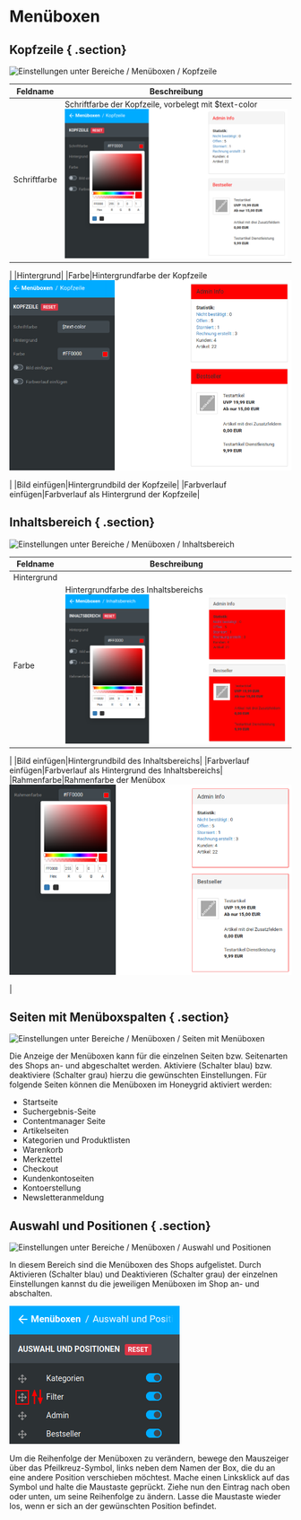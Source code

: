 # Menüboxen 

## Kopfzeile { .section}

![](Bilder/styleedit4/se4_0148_BereicheMenueboxenKopfzeile.png "Einstellungen unter Bereiche / Menüboxen /
        Kopfzeile")

|Feldname|Beschreibung|
|--------|------------|
|Schriftfarbe|Schriftfarbe der Kopfzeile, vorbelegt mit $text-color![](Bilder/styleedit4/se4_0149_MenueboxenKopfzeileSchriftfarbe.png "Schriftfarbe rot (#FF0000)")

|
|Hintergrund|
|Farbe|Hintergrundfarbe der Kopfzeile![](Bilder/styleedit4/se4_0150_MenueboxenKopfzeileHintergrundfarbe.png "Hintergrundfarbe rot (#FF0000)")

|
|Bild einfügen|Hintergrundbild der Kopfzeile|
|Farbverlauf einfügen|Farbverlauf als Hintergrund der Kopfzeile|

## Inhaltsbereich { .section}

![](Bilder/styleedit4/se4_0151_BereicheMenueboxenInhaltsbereich.png "Einstellungen unter Bereiche / Menüboxen /
        Inhaltsbereich")

|Feldname|Beschreibung|
|--------|------------|
|Hintergrund|
|Farbe|Hintergrundfarbe des Inhaltsbereichs![](Bilder/styleedit4/se4_0152_InhaltsbereichHintergrundfarbe.png "Hintergrundfarbe rot (#FF0000)")

|
|Bild einfügen|Hintergrundbild des Inhaltsbereichs|
|Farbverlauf einfügen|Farbverlauf als Hintergrund des Inhaltsbereichs|
|Rahmenfarbe|Rahmenfarbe der Menübox![](Bilder/styleedit4/se4_0153_InhaltsbereichRahmenfarbe.png "Rahmenfarbe rot (#FF0000)")

|

## Seiten mit Menüboxspalten { .section}

![](Bilder/styleedit4/se4_0154_BereicheMenueboxenSeitenMitMenueboxen.png "Einstellungen unter Bereiche / Menüboxen / Seiten mit
        Menüboxen")

Die Anzeige der Menüboxen kann für die einzelnen Seiten bzw. Seitenarten des Shops an- und abgeschaltet werden. Aktiviere \(Schalter blau\) bzw. deaktiviere \(Schalter grau\) hierzu die gewünschten Einstellungen. Für folgende Seiten können die Menüboxen im Honeygrid aktiviert werden:

-   Startseite
-   Suchergebnis-Seite
-   Contentmanager Seite
-   Artikelseiten
-   Kategorien und Produktlisten
-   Warenkorb
-   Merkzettel
-   Checkout
-   Kundenkontoseiten
-   Kontoerstellung
-   Newsletteranmeldung

## Auswahl und Positionen { .section}

![](Bilder/styleedit4/se4_0155_BereicheMenueboxenAuswahlUndPositionen.png "Einstellungen unter Bereiche / Menüboxen / Auswahl und
        Positionen")

In diesem Bereich sind die Menüboxen des Shops aufgelistet. Durch Aktivieren \(Schalter blau\) und Deaktivieren \(Schalter grau\) der einzelnen Einstellungen kannst du die jeweiligen Menüboxen im Shop an- und abschalten.

![](Bilder/styleedit4/se4_0156_MenueboxenAuswahlUndPositionenReihenfolge.png "Ändern der Reihenfolge von Menüboxen")

Um die Reihenfolge der Menüboxen zu verändern, bewege den Mauszeiger über das Pfeilkreuz-Symbol, links neben dem Namen der Box, die du an eine andere Position verschieben möchtest. Mache einen Linksklick auf das Symbol und halte die Maustaste geprückt. Ziehe nun den Eintrag nach oben oder unten, um seine Reihenfolge zu ändern. Lasse die Maustaste wieder los, wenn er sich an der gewünschten Position befindet.



